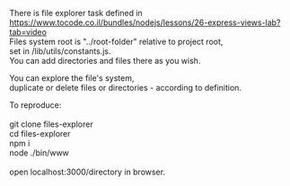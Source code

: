 There is file explorer task defined in <br/>
https://www.tocode.co.il/bundles/nodejs/lessons/26-express-views-lab?tab=video <br/>
Files system root is "../root-folder" relative to project root,<br/>
set in /lib/utils/constants.js. <br/>
You can add directories and files there as you wish. <br/>

You can explore the file's system, <br/>
duplicate or delete files or directories - according to definition. <br/>

To reproduce: <br/>
<br/>
git clone <rep-link> files-explorer <br/>
cd files-explorer <br/>
npm i <br/>
node ./bin/www <br/>
<br/>
open localhost:3000/directory in browser. <br/>
 